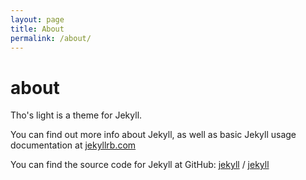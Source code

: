 ```yaml
---
layout: page
title: About
permalink: /about/
---
```

# about

Tho's light is a theme for Jekyll.

You can find out more info about Jekyll, as well as basic Jekyll usage documentation at [jekyllrb.com](https://jekyllrb.com/)

You can find the source code for Jekyll at GitHub:
[jekyll][jekyll-organization] /
[jekyll](https://github.com/jekyll/jekyll)

[jekyll-organization]: https://github.com/jekyll
